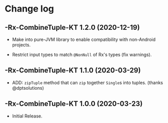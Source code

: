 # Change log

-Rx-CombineTuple-KT 1.2.0 (2020-12-19)
--------------------------------

- Make into pure-JVM library to enable compatibility with non-Android projects.

- Restrict input types to match `@NonNull` of Rx's types (fix warnings).

-Rx-CombineTuple-KT 1.1.0 (2020-03-29)
--------------------------------

- ADD: `zipTuple` method that can `zip` together `Single`s into tuples. (thanks @dptsolutions)

-Rx-CombineTuple-KT 1.0.0 (2020-03-23)
--------------------------------

- Initial Release.